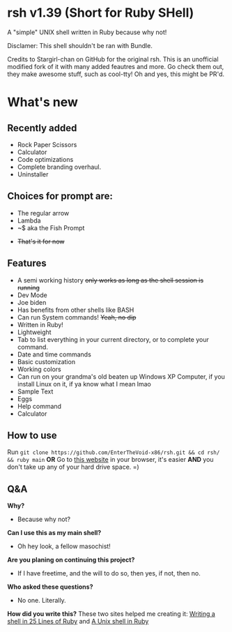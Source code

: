 # rsh v1.39 (Short for Ruby SHell)

A "simple" UNIX shell written in Ruby because why not!

Disclamer: This shell shouldn't be ran with Bundle.



Credits to Stargirl-chan on GitHub for the original rsh. This is an unofficial modified fork of it with many added feautres and more. Go check them out, they make awesome stuff, such as cool-tty! Oh and yes, this might be PR'd.
# What's new

## Recently added
- Rock Paper Scissors
- Calculator
- Code optimizations
- Complete branding overhaul.
- Uninstaller
## Choices for prompt are:
- The regular arrow
- Lambda
- ~$ aka the Fish Prompt

+    ~~That's it for now~~

<!-- this totally isnt a hidden message, you can totally see this in the real markdown document! oh yeah also this is to just make the actual shell look bigger than it really is i mean what no totally not that was just a joke anyways like i said this totally shows up in the actual real markdown document! -->

## Features

 - A semi working history ~~only works as long as the shell session is running~~
 - Dev Mode
 - Joe biden
 - Has benefits from other shells like BASH
 - Can run System commands! ~~Yeah, no dip~~
 - Written in Ruby!
 - Lightweight
 - Tab to list everything in your current directory, or to complete your command.
 - Date and time commands
 - Basic customization
 - Working colors
 - Can run on your grandma's old beaten up Windows XP Computer, if you install Linux on it, if ya know what I mean lmao
 - Sample Text
 - Eggs
 - Help command
 - Calculator


## How to use


Run `git clone https://github.com/EnterTheVoid-x86/rsh.git && cd rsh/ && ruby main`
**OR**
Go to [this website](https://replit.com/@Amythest/rsh-v139?v=1) in your browser, it's easier **AND** you don't take up any of your hard drive space. =)
## Q&A

**Why?**
- Because why not?

**Can I use this as my main shell?**
- Oh hey look, a fellow masochist!

**Are you planing on continuing this project?**
- If I have freetime, and the will to do so, then yes, if not, then no.

**Who asked these questions?**
- No one. Literally.

**How did you write this?**
These two sites helped me creating it:
[Writing a shell in 25 Lines of Ruby](https://www.rubyguides.com/2016/07/writing-a-shell-in-ruby/) and 
[A Unix shell in Ruby](https://www.jstorimer.com/blogs/workingwithcode/7766107-a-unix-shell-in-ruby)



